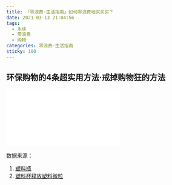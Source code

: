```yaml
---
title: 「零浪费·生活指南」如何零浪费地买买买？
date: 2021-03-13 21:04:56
tags:
  - 永续
  - 零浪费
  - 购物
categories: 零浪费·生活指南
sticky: 100
---
```


## 环保购物的4条超实用方法·戒掉购物狂的方法

<iframe src="//player.bilibili.com/player.html?aid=587077175&bvid=BV1vz4y117CF&cid=309822658&page=1" scrolling="no" border="0" frameborder="no" framespacing="0" allowfullscreen="true"> </iframe>


数据来源：

1. [塑料瓶](https://www.globalcitizen.org/en/content/plastic-pollution-facts/?gclid=EAIaIQobChMIysD_9pui4QIVDr7tCh2ViwSpEAAYAiAAEgIluvD_BwE)
2. [塑料杯释放塑料微粒](https://www.sciencedirect.com/science/article/pii/S0304389420321087)